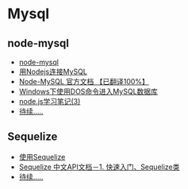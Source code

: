 # Mysql

## node-mysql

* [node-mysql](https://www.npmjs.com/package/node-mysql)
* [用Nodejs连接MySQL](http://blog.fens.me/nodejs-mysql-intro/)
* [Node-MySQL 官方文档 【已翻译100%】](http://www.oschina.net/translate/node-mysql-tutorial)
* [Windows下使用DOS命令进入MySQL数据库](https://jingyan.baidu.com/article/3aed632e19b5e8701080918f.html)
* [node.js学习笔记(3)](http://lib.csdn.net/article/nodejs/12315)
* [待续.....]()

## Sequelize


* [使用Sequelize](https://www.liaoxuefeng.com/wiki/001434446689867b27157e896e74d51a89c25cc8b43bdb3000/001471955049232be7492e76f514d45a2180e2c224eb7a6000)
* [Sequelize 中文API文档－1. 快速入门、Sequelize类](https://itbilu.com/nodejs/npm/VkYIaRPz-.html)
* [待续.....]()
